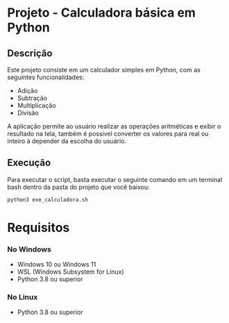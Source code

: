 # Projeto - Calculadora básica em Python

## Descrição
Este projeto consiste em um calculador simples em Python, com as seguintes funcionalidades:

- Adição
- Subtração
- Multiplicação
- Divisão

A aplicação permite ao usuário realizar as operações aritméticas e exibir o resultado na tela, também é possivel converter os valores para real ou inteiro à depender da escolha do usuário.

## Execução
Para executar o script, basta executar o seguinte comando em um terminal bash dentro da pasta do projeto que você baixou:

```bash
python3 exe_calculadora.sh
```
# Requisitos

### No Windows

* Windows 10 ou Windows 11
* WSL (Windows Subsystem for Linux)
* Python 3.8 ou superior

### No Linux

* Python 3.8 ou superior
